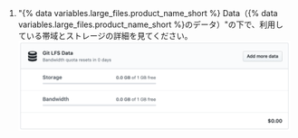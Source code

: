 1. "{% data variables.large_files.product_name_short %} Data（{% data variables.large_files.product_name_short %}のデータ）"の下で、利用している帯域とストレージの詳細を見てください。 ![Git LFSのデータ利用状況の詳細](/assets/images/help/billing/lfs-data.png)
